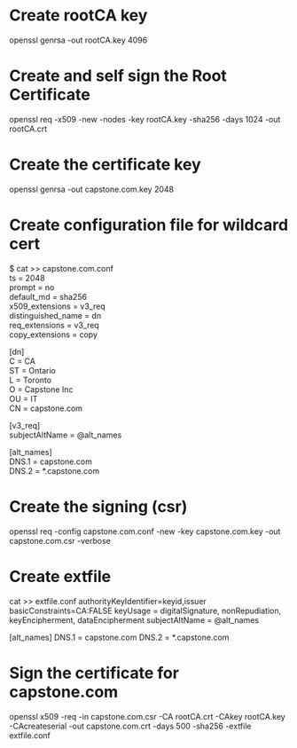 # Create rootCA key
openssl genrsa -out rootCA.key 4096

# Create and self sign the Root Certificate
openssl req -x509 -new -nodes -key rootCA.key -sha256 -days 1024 -out rootCA.crt

# Create the certificate key
openssl genrsa -out capstone.com.key 2048

# Create configuration file for wildcard cert
$ cat >> capstone.com.conf  
ts = 2048  
prompt = no  
default_md = sha256  
x509_extensions = v3_req  
distinguished_name = dn  
req_extensions = v3_req  
copy_extensions = copy  
  
[dn]  
C = CA  
ST = Ontario  
L = Toronto  
O = Capstone Inc  
OU = IT  
CN = capstone.com  
  
[v3_req]  
subjectAltName = @alt_names  
  
[alt_names]  
DNS.1 = capstone.com  
DNS.2 = *.capstone.com  
  
# Create the signing (csr)
openssl req -config capstone.com.conf -new -key capstone.com.key -out capstone.com.csr -verbose

# Create extfile
cat >> extfile.conf
authorityKeyIdentifier=keyid,issuer
basicConstraints=CA:FALSE
keyUsage = digitalSignature, nonRepudiation, keyEncipherment, dataEncipherment
subjectAltName = @alt_names

[alt_names]
DNS.1 = capstone.com
DNS.2 = *.capstone.com

# Sign the certificate for capstone.com
openssl x509 -req -in capstone.com.csr -CA rootCA.crt -CAkey rootCA.key -CAcreateserial -out capstone.com.crt -days 500 -sha256 -extfile extfile.conf
